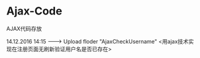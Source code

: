 # Ajax-Code
AJAX代码存放

14.12.2016 14:15 ---> Upload floder "AjaxCheckUsername" <用ajax技术实现在注册页面无刷新验证用户名是否已存在>

